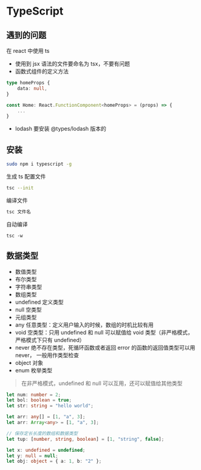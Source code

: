 # TypeScript

## 遇到的问题

在 react 中使用 ts

- 使用到 jsx 语法的文件要命名为 tsx，不要有问题
- 函数式组件的定义方法

```ts
type homeProps {
    data: null,
}

const Home: React.FunctionComponent<homeProps> = (props) => {
    ...
}
```

- lodash 要安装 @types/lodash 版本的

## 安装

```bash
sudo npm i typescript -g
```

生成 ts 配置文件

```bash
tsc --init
```

编译文件

```bash
tsc 文件名
```

自动编译

```shell
tsc -w
```

## 数据类型

- 数值类型
- 布尔类型
- 字符串类型
- 数组类型
- undefined 定义类型
- null 空类型
- 元组类型
- any 任意类型：定义用户输入的时候，数组的时机比较有用
- void 空类型：只用 undefined 和 null 可以赋值给 void 类型（非严格模式，严格模式下只有 undefined）
- never 绝不存在类型，死循环函数或者返回 error 的函数的返回值类型可以用 never， 一般用作类型检查
- object 对象
- enum 枚举类型

> 在非严格模式，undefined 和 null 可以互用，还可以赋值给其他类型

```ts
let num: number = 2;
let bol: boolean = true;
let str: string = "hello world";

let arr: any[] = [1, "a", 3];
let arr: Array<any> = [1, "a", 3];

// 保存定长长度的数组和数据类型
let tup: [number, string, boolean] = [1, "string", false];

let x: undefined = undefined;
let y: null = null;
let obj: object = { a: 1, b: "2" };
```
